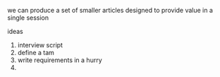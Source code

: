 we can produce a set of smaller articles designed to provide value in a single session

ideas
1. interview script
2. define a tam
3. write requirements in a hurry
4. 
